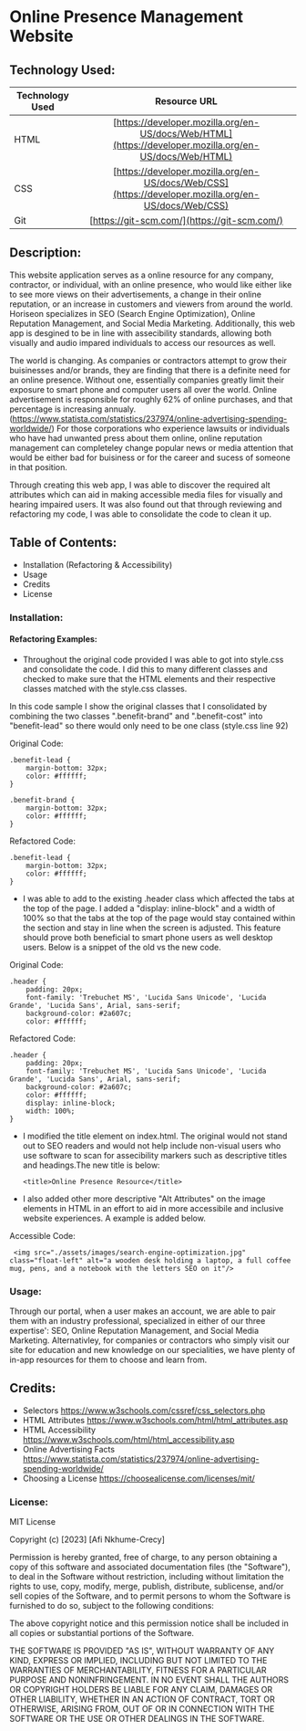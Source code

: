 # Online Presence Management Website

## Technology Used:
| Technology Used         | Resource URL           | 
| ------------- |:-------------:| 
| HTML    | [https://developer.mozilla.org/en-US/docs/Web/HTML](https://developer.mozilla.org/en-US/docs/Web/HTML) | 
| CSS     | [https://developer.mozilla.org/en-US/docs/Web/CSS](https://developer.mozilla.org/en-US/docs/Web/CSS)      |   
| Git | [https://git-scm.com/](https://git-scm.com/)     | 

## Description: 

[Visit Deployed Site]: XXX

This website application serves as a online resource for any company, contractor, or individual, with an online presence, who would like either like to see more views on their advertisements, a change in their online reputation, or an increase in customers and viewers from around the world. Horiseon specializes in SEO (Search Engine Optimization), Online Reputation Management, and Social Media Marketing. Additionally, this web app is desgined to be in line with assecibility standards, allowing both visually and audio impared individuals to access our resources as well. 

The world is changing. As companies or contractors attempt to grow their buisinesses and/or brands, they are finding that there is a definite need for an online presence. Without one, essentially companies greatly limit their exposure to smart phone and computer users all over the world. Online advertisement is responsible for roughly 62% of online purchases, and that percentage is increasing annualy. (https://www.statista.com/statistics/237974/online-advertising-spending-worldwide/) For those corporations who experience lawsuits or individuals who have had unwanted press about them online, online reputation management can completeley change popular news or media attention that would be either bad for buisiness or for the career and sucess of someone in that position. 

Through creating this web app, I was able to discover the required alt attributes which can aid in making accessible media files for visually and hearing impaired users. It was also found out that through reviewing and refactoring my code, I was able to consolidate the code to clean it up. 

## Table of Contents: 
* Installation (Refactoring & Accessibility)
* Usage
* Credits 
* License


### Installation: 

#### Refactoring Examples:

* Throughout the original code provided I was able to got into style.css and consolidate the code. I did this to many different classes and checked to make sure that the HTML elements and their respective classes matched with the style.css classes.

In this code sample I show the original classes that I consolidated by combining the two classes ".benefit-brand" and ".benefit-cost" into "benefit-lead" so there would only need to be one class (style.css line 92)

Original Code:
```
.benefit-lead {
    margin-bottom: 32px;
    color: #ffffff;
}

.benefit-brand {
    margin-bottom: 32px;
    color: #ffffff;
}
```

Refactored Code:
```
.benefit-lead {
    margin-bottom: 32px;
    color: #ffffff;
}
```

* I was able to add to the existing .header class which affected the tabs at the top of the page. I added a "display: inline-block" and a width of 100% so that the tabs at the top of the page would stay contained within the section and stay in line when the screen is adjusted. This feature should prove both beneficial to smart phone users as well desktop users. Below is a snippet of the old vs the new code. 

Original Code:
```
.header {
    padding: 20px;
    font-family: 'Trebuchet MS', 'Lucida Sans Unicode', 'Lucida Grande', 'Lucida Sans', Arial, sans-serif;
    background-color: #2a607c;
    color: #ffffff;
```

Refactored Code:
```
.header {
    padding: 20px;
    font-family: 'Trebuchet MS', 'Lucida Sans Unicode', 'Lucida Grande', 'Lucida Sans', Arial, sans-serif;
    background-color: #2a607c;
    color: #ffffff;
    display: inline-block;
    width: 100%;
}
```

* I modified the title element on index.html. The original would not stand out to SEO readers and would not help include non-visual users who use software to scan for assecibility markers such as descriptive titles and headings.The new title is below:

  `<title>Online Presence Resource</title>`

* I also added other more descriptive "Alt Attributes" on the image elements in HTML in an effort to aid in more accessibile and inclusive website experiences. A example is added below. 

Accessible Code:
```
 <img src="./assets/images/search-engine-optimization.jpg" class="float-left" alt="a wooden desk holding a laptop, a full coffee mug, pens, and a notebook with the letters SEO on it"/>
```


### Usage: 
Through our portal, when a user makes an account, we are able to pair them with an industry professional, specialized in either of our three expertise': SEO, Online Reputation Management, and Social Media Marketing. Alternativley, for companies or contractors who simply visit our site for education and new knowledge on our specialities, we have plenty of in-app resources for them to choose and learn from. 


## Credits:
* Selectors https://www.w3schools.com/cssref/css_selectors.php 
* HTML Attributes https://www.w3schools.com/html/html_attributes.asp 
* HTML Accessibility https://www.w3schools.com/html/html_accessibility.asp 
* Online Advertising Facts https://www.statista.com/statistics/237974/online-advertising-spending-worldwide/ 
* Choosing a License https://choosealicense.com/licenses/mit/ 


### License:
MIT License

Copyright (c) [2023] [Afi Nkhume-Crecy]

Permission is hereby granted, free of charge, to any person obtaining a copy
of this software and associated documentation files (the "Software"), to deal
in the Software without restriction, including without limitation the rights
to use, copy, modify, merge, publish, distribute, sublicense, and/or sell
copies of the Software, and to permit persons to whom the Software is
furnished to do so, subject to the following conditions:

The above copyright notice and this permission notice shall be included in all
copies or substantial portions of the Software.

THE SOFTWARE IS PROVIDED "AS IS", WITHOUT WARRANTY OF ANY KIND, EXPRESS OR
IMPLIED, INCLUDING BUT NOT LIMITED TO THE WARRANTIES OF MERCHANTABILITY,
FITNESS FOR A PARTICULAR PURPOSE AND NONINFRINGEMENT. IN NO EVENT SHALL THE
AUTHORS OR COPYRIGHT HOLDERS BE LIABLE FOR ANY CLAIM, DAMAGES OR OTHER
LIABILITY, WHETHER IN AN ACTION OF CONTRACT, TORT OR OTHERWISE, ARISING FROM,
OUT OF OR IN CONNECTION WITH THE SOFTWARE OR THE USE OR OTHER DEALINGS IN THE
SOFTWARE. 



